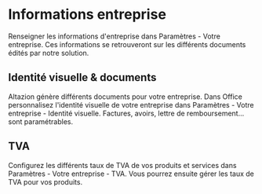 # Informations entreprise
Renseigner les informations d'entreprise dans Paramètres - Votre entreprise. Ces informations se retrouveront sur les différents documents édités par notre solution.

## Identité visuelle & documents
Altazion génère différents documents pour votre entreprise. 
Dans Office personnalisez l'identité visuelle de votre entreprise dans Paramètres - Votre entreprise - Identité visuelle. 
Factures, avoirs, lettre de remboursement... sont paramétrables.

## TVA 
Configurez les différents taux de TVA de vos produits et services dans Paramètres - Votre entreprise - TVA. 
Vous pourrez ensuite gérer les taux de TVA pour vos produits.